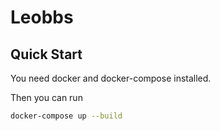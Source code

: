 # Leobbs

## Quick Start

You need docker and docker-compose installed.

Then you can run 
```bash
docker-compose up --build

```
